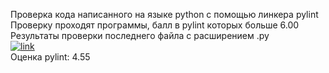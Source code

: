 Проверка кода написанного на языке python с помощью линкера pylint  
Проверку проходят программы, балл в pylint которых больше 6.00  
Результаты проверки последнего файла с расширением .py      
[![link](https://github.com/andrey-andreu/linux-git1/actions/workflows/linter.yml/badge.svg)](https://github.com/andrey-andreu/linux-git1/actions/workflows/linter.yml)  
Оценка pylint: 4.55
